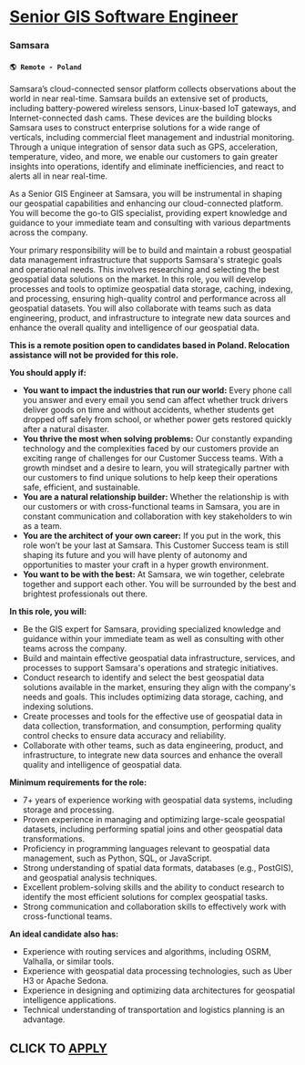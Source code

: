 # [Senior GIS Software Engineer](https://www.remotewlb.com/apply/senior-gis-software-engineer)  
### Samsara  
#### `🌎 Remote - Poland`  

Samsara’s cloud-connected sensor platform collects observations about the world in near real-time. Samsara builds an extensive set of products, including battery-powered wireless sensors, Linux-based IoT gateways, and Internet-connected dash cams. These devices are the building blocks Samsara uses to construct enterprise solutions for a wide range of verticals, including commercial fleet management and industrial monitoring. Through a unique integration of sensor data such as GPS, acceleration, temperature, video, and more, we enable our customers to gain greater insights into operations, identify and eliminate inefficiencies, and react to alerts all in near real-time.

As a Senior GIS Engineer at Samsara, you will be instrumental in shaping our geospatial capabilities and enhancing our cloud-connected platform. You will become the go-to GIS specialist, providing expert knowledge and guidance to your immediate team and consulting with various departments across the company.

Your primary responsibility will be to build and maintain a robust geospatial data management infrastructure that supports Samsara's strategic goals and operational needs. This involves researching and selecting the best geospatial data solutions on the market. In this role, you will develop processes and tools to optimize geospatial data storage, caching, indexing, and processing, ensuring high-quality control and performance across all geospatial datasets. You will also collaborate with teams such as data engineering, product, and infrastructure to integrate new data sources and enhance the overall quality and intelligence of our geospatial data.

**This is a remote position open to candidates based in Poland. Relocation assistance will not be provided for this role.**

**You should apply if:**

  * **You want to impact the industries that run our world:** Every phone call you answer and every email you send can affect whether truck drivers deliver goods on time and without accidents, whether students get dropped off safely from school, or whether power gets restored quickly after a natural disaster.
  * **You thrive the most when solving problems:** Our constantly expanding technology and the complexities faced by our customers provide an exciting range of challenges for our Customer Success teams. With a growth mindset and a desire to learn, you will strategically partner with our customers to find unique solutions to help keep their operations safe, efficient, and sustainable.
  * **You are a natural relationship builder:** Whether the relationship is with our customers or with cross-functional teams in Samsara, you are in constant communication and collaboration with key stakeholders to win as a team.
  * **You are the architect of your own career:** If you put in the work, this role won’t be your last at Samsara. This Customer Success team is still shaping its future and you will have plenty of autonomy and opportunities to master your craft in a hyper growth environment.
  * **You want to be with the best:** At Samsara, we win together, celebrate together and support each other. You will be surrounded by the best and brightest professionals out there.

**In this role, you will:**

  * Be the GIS expert for Samsara, providing specialized knowledge and guidance within your immediate team as well as consulting with other teams across the company.
  * Build and maintain effective geospatial data infrastructure, services, and processes to support Samsara's operations and strategic initiatives.
  * Conduct research to identify and select the best geospatial data solutions available in the market, ensuring they align with the company's needs and goals. This includes optimizing data storage, caching, and indexing solutions.
  * Create processes and tools for the effective use of geospatial data in data collection, transformation, and consumption, performing quality control checks to ensure data accuracy and reliability.
  * Collaborate with other teams, such as data engineering, product, and infrastructure, to integrate new data sources and enhance the overall quality and intelligence of geospatial data.

**Minimum requirements for the role:**

  * 7+ years of experience working with geospatial data systems, including storage and processing.
  * Proven experience in managing and optimizing large-scale geospatial datasets, including performing spatial joins and other geospatial data transformations.
  * Proficiency in programming languages relevant to geospatial data management, such as Python, SQL, or JavaScript.
  * Strong understanding of spatial data formats, databases (e.g., PostGIS), and geospatial analysis techniques.
  * Excellent problem-solving skills and the ability to conduct research to identify the most efficient solutions for complex geospatial tasks.
  * Strong communication and collaboration skills to effectively work with cross-functional teams.

**An ideal candidate also has:**

  * Experience with routing services and algorithms, including OSRM, Valhalla, or similar tools.
  * Experience with geospatial data processing technologies, such as Uber H3 or Apache Sedona.
  * Experience in designing and optimizing data architectures for geospatial intelligence applications.
  * Technical understanding of transportation and logistics planning is an advantage.

  
## CLICK TO [APPLY](https://www.remotewlb.com/apply/senior-gis-software-engineer)

